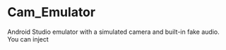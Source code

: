 # Cam_Emulator
Android Studio emulator with a simulated camera and built-in fake audio. You can inject
